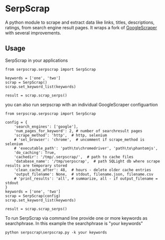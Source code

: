 # SerpScrap
A python module to scrape and extract data like links, titles, descriptions, ratings, from search engine result pages. 
It wraps a fork of [GoogleScraper](https://github.com/NikolaiT/GoogleScraper) with several improvements.

## Usage

SerpScrap in your applications

```
from serpscrap.serpscrap import SerpScrap

keywords = ['one', 'two']
scrap = SerpScrap()
scrap.set_keyword_list(keywords)

result = scrap.scrap_serps()
```

you can also run serpscrap with an individual GoogleScraper configuartion

```
from serpscrap.serpscrap import SerpScrap

config = {
    'search_engines': ['google'],
    'num_pages_for_keyword': 2, # number of searchresult pages
    'scrape_method': 'http',  # http, selenium
    # 'sel_browser': 'chrome',  # uncomment if scrape_method is selenium
    # 'executable_path': 'path\to\chromedriver', 'path\to\phantomjs',
    'do_caching': True,
    'cachedir': '/tmp/.serpscrap/',  # path to cache files
    'database_name': '/tmp/serpscrap',  # path SQLight db where scrape results are temporary stored
    'clean_cache_after': 48,  # hours - delete older cache entries
    'output_filename': None,  # stdout, filename.json, filename.csv
    # 'print_results': 'all', # summarize, all - if output_filename = stdout 
}
keywords = ['one', 'two']
scrap = SerpScrap(config)
scrap.set_keyword_list(keywords)

result = scrap.scrap_serps()
```

To run SerpScrap via command line provide one or more keywords as searchphrase.
In this example the searchphrase is "your keywords"

```
python serpscrap\serpscrap.py -k your keywords
```

